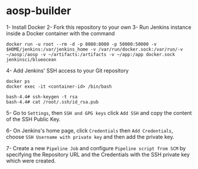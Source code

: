 # aosp-builder

1- Install Docker
2- Fork this repository to your own
3- Run Jenkins instance inside a Docker container with the command
```
docker run -u root --rm -d -p 8080:8080 -p 50000:50000 -v $HOME/jenkins:/var/jenkins_home -v /var/run/docker.sock:/var/run/-v ~/aosp:/aosp -v ~/artifacts:/artifacts -v ~/app:/app docker.sock jenkinsci/blueocean
```

4- Add Jenkins' SSH access to your Git repository
```
docker ps
docker exec -it <container-id> /bin/bash

bash-4.4# ssh-keygen -t rsa
bash-4.4# cat /root/.ssh/id_rsa.pub
```

5- Go to `Settings`, then `SSH and GPG keys` click `Add SSH` and copy the content of the SSH Public Key.

6- On Jenkins's home page, click `Credentials` then `Add Credentials`, choose `SSH Username with private key` and then add the private key.

7- Create a new `Pipeline Job` and configure `Pipeline script from SCM` by specifying the Repository URL and the Credentials with the SSH private key which were created.